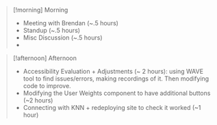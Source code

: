 
> [!morning] Morning
> - Meeting with Brendan (~.5 hours)
> - Standup (~.5 hours)
> - Misc Discussion (~.5 hours)
> -


> [!afternoon] Afternoon
> - Accessibility Evaluation + Adjustments (~ 2 hours): using WAVE tool to find issues/errors, making recordings of it. Then modifying code to improve.
> - Modifying the User Weights component  to have additional buttons (~2 hours)
> - Connecting with KNN + redeploying site to check it worked (~1 hour)
